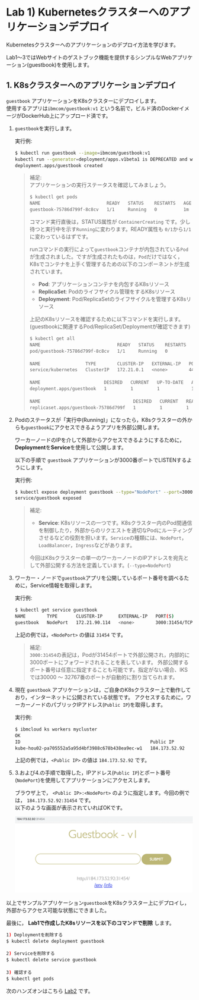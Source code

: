 # Lab 1) Kubernetesクラスターへのアプリケーションデプロイ
Kubernetesクラスターへのアプリケーションのデプロイ方法を学びます。

Lab1〜3ではWebサイトのゲストブック機能を提供するシンプルなWebアプリケーション(guestbook)を使用します。

## 1. K8sクラスターへのアプリケーションデプロイ
`guestbook` アプリケーションをK8sクラスターにデプロイします。  
使用するアプリは`ibmcom/guestbook:v1` という名前で，ビルド済のDockerイメージがDockerHub上にアップロード済です。

1. `guestbook`を実行します。

   実行例:

   ```bash
   $ kubectl run guestbook --image=ibmcom/guestbook:v1
   kubectl run --generator=deployment/apps.v1beta1 is DEPRECATED and will be removed in a future version. Use kubectl create instead.
   deployment.apps/guestbook created
   ```
   
   >補足:  
   > アプリケーションの実行ステータスを確認してみましょう。
   > 
   > ```bash
   > $ kubectl get pods
   > NAME                         READY   STATUS    RESTARTS   AGE
   > guestbook-75786d799f-8c8cv   1/1     Running   0          1m
   > ```
   > 
   > コマンド実行直後は，STATUS属性が `ContainerCreating` です。少し待つと実行中を示す`Running`に変わります。READY属性も `0/1`から`1/1`に変わっているはずです。
   >    
   > runコマンドの実行によって`guestbook`コンテナが内包されている`Pod`が生成されました。ですが生成されたものは，`Pod`だけではなく， K8sでコンテナを上手く管理するための以下のコンポーネントが生成されています。
   > 
   > - **Pod**: アプリケーションコンテナを内包するK8sリソース
   > - **ReplicaSet**: Podのライフサイクル管理をするK8sリソース
   > - **Deployment**: Pod/ReplicaSetのライフサイクルを管理するK8sリソース
   >  
   > 上記のK8sリソースを確認するために以下コマンドを実行します。 (guestbookに関連するPod/ReplicaSet/Deploymentが確認できます)
   > 
   > ```bash
   > $ kubectl get all
   > NAME                             READY   STATUS    RESTARTS   AGE
   > pod/guestbook-75786d799f-8c8cv   1/1     Running   0          7m
   > 
   > NAME                 TYPE        CLUSTER-IP   EXTERNAL-IP   PORT(S)   AGE
   > service/kubernetes   ClusterIP   172.21.0.1   <none>        443/TCP   14h
   > 
   > NAME                        DESIRED   CURRENT   UP-TO-DATE   AVAILABLE   AGE
   > deployment.apps/guestbook   1         1         1            1           7m
   > 
   > NAME                                   DESIRED   CURRENT   READY   AGE
   > replicaset.apps/guestbook-75786d799f   1         1         1       7m
   > ```
   
2. Podのステータスが「実行中(Running)」になったら，K8sクラスターの外からも`guestbook`にアクセスできるようアプリを外部公開します。

   ワーカーノードのIPを介して外部からアクセスできるようにするために， **Deployment**を**Service**を使用して公開します。

   以下の手順で `guestbook` アプリケーションが3000番ポートでLISTENするようにします。
   
   実行例:

   ```bash
   $ kubectl expose deployment guestbook --type="NodePort" --port=3000
   service/guestbook exposed
   ```
   
   >補足:
   > - **Service**: K8sリソースの一つです。K8sクラスター内のPod間通信を制御したり，外部からのリクエストを適切なPodにルーティングさせるなどの役割を担います。`Service`の種類には、`NodePort`，`LoadBalancer`，`Ingress`などがあります。
   > 
   > 今回はK8sクラスターの単一のワーカーノードのIPアドレスを宛先として外部公開する方法を定義しています。(`--type=NodePort`)
   
3. ワーカー・ノードで`guestbook`アプリを公開しているポート番号を調べるために，Service情報を取得します。
   
   実行例:

   ```bash
   $ kubectl get service guestbook
   NAME        TYPE       CLUSTER-IP      EXTERNAL-IP   PORT(S)          AGE
   guestbook   NodePort   172.21.90.114   <none>        3000:31454/TCP   17s
   ```
   
   上記の例では，`<NodePort>` の値は `31454` です。
   
   >補足:  
   > `3000:31454`の表記は，Podが31454ポートで外部公開され，内部的に3000ポートにフォワードされることを表しています。
   > 外部公開するポート番号は任意に指定することも可能です。指定がない場合、IKSでは30000 〜 32767番のポートが自動的に割り当てられます。

4. 現在 `guestbook` アプリケーションは，ご自身のK8sクラスター上で動作しており，インターネットに公開されている状態です。
   アクセスするために，ワーカーノードのパブリックIPアドレス(`Public IP`)を取得します。
   
   実行例:

   ```bash
   $ ibmcloud ks workers mycluster
   OK
   ID                                                 Public IP       Private IP      Machine Type   State    Status   Zone    Version
   kube-hou02-pa705552a5a95d4bf3988c678b438ea9ec-w1   184.173.52.92   10.76.217.175   free           normal   Ready    hou02   1.10.12_1543
   ```
   
   上記の例では，`<Public IP>` の値は `184.173.52.92` です。
   
5. 3.および4.の手順で取得した，IPアドレス(`Public IP`)とポート番号(`NodePort`)を使用してアプリケーションにアクセスします。

   ブラウザ上で， `<Public IP>:<NodePort>` のように指定します。今回の例では， `184.173.52.92:31454` です。  
   以下のような画面が表示されていればOKです。
   
   ![guestbook application in browser](images/guestbook-in-browser.png)
   
以上でサンプルアプリケーション`guestbook`をK8sクラスター上にデプロイし，外部からアクセス可能な状態にできました。

最後に， **Lab1で作成したK8sリソースを以下のコマンドで削除** します。

  ```bash
  1) Deploymentを削除する
  $ kubectl delete deployment guestbook

  2) Serviceを削除する
  $ kubectl delete service guestbook

  3) 確認する
  $ kubectl get pods
  
  ```

次のハンズオンはこちら [Lab2](../Lab2/README.md) です。
